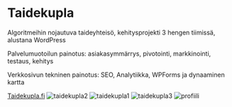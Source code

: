 # Taidekupla
Algoritmeihin nojautuva taideyhteisö, kehitysprojekti 3 hengen tiimissä, alustana WordPress

Palvelumuotoilun painotus: asiakasymmärrys, pivotointi, markkinointi, testaus, kehitys

Verkkosivun tekninen painotus: SEO, Analytiikka, WPForms ja dynaaminen kartta

[Taidekupla.fi](https://www.taidekupla.fi/)
![taidekupla2](https://github.com/user-attachments/assets/322ee75e-afb3-4a62-ab62-b17da68679b7)
![taidekupla1](https://github.com/user-attachments/assets/3eaac8b4-979e-4160-b229-4ac4b8439e6a)
![taidekupla3](https://github.com/user-attachments/assets/80ad526a-2148-45c1-9698-a5e9c63261b9)
![profiili](https://github.com/user-attachments/assets/cf2fc2a8-a875-4eed-a81d-bd5f14c08d5b)
